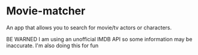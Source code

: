 Movie-matcher
=============

An app that allows you to search for movie/tv actors or characters.

BE WARNED
I am using an unofficial IMDB API so some information may be inaccurate.
I'm also doing this for fun
